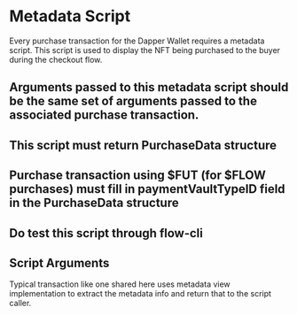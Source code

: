 # Metadata Script

Every purchase transaction for the Dapper Wallet requires a metadata script. This script is used to display the NFT being purchased to the buyer during the checkout flow. 
## Arguments passed to this metadata script should be the same set of arguments passed to the associated purchase transaction.
## This script must return PurchaseData structure
## Purchase transaction using $FUT (for $FLOW purchases) must fill in paymentVaultTypeID field in the PurchaseData structure
## Do test this script through flow-cli

## Script Arguments

Typical transaction like one shared here uses metadata view implementation to extract the metadata info and return that to the script caller.
